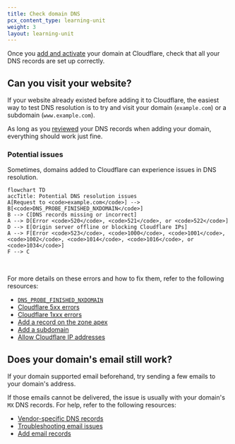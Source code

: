 ```yaml
---
title: Check domain DNS
pcx_content_type: learning-unit
weight: 3
layout: learning-unit
---
```


Once you [add and activate](/learning-paths/modules/get-started/onboarding/add-and-activate/) your domain at Cloudflare, check that all your DNS records are set up correctly.

## Can you visit your website?

If your website already existed before adding it to Cloudflare, the easiest way to test DNS resolution is to try and visit your domain (`example.com`) or a subdomain (`www.example.com`).

As long as you [reviewed](/dns/zone-setups/full-setup/setup/#review-dns-records) your DNS records when adding your domain, everything should work just fine.

### Potential issues

Sometimes, domains added to Cloudflare can experience issues in DNS resolution.

```mermaid
flowchart TD
accTitle: Potential DNS resolution issues
A[Request to <code>example.com</code>] --> B[<code>DNS_PROBE_FINISHED_NXDOMAIN</code>]
B --> C[DNS records missing or incorrect]
A --> D[Error <code>520</code>, <code>521</code>, or <code>522</code>]
D --> E[Origin server offline or blocking Cloudflare IPs]
A --> F[Error <code>523</code>, <code>1000</code>, <code>1001</code>, <code>1002</code>, <code>1014</code>, <code>1016</code>, or <code>1034</code>]
F --> C
```
<br/>

For more details on these errors and how to fix them, refer to the following resources:

- [`DNS_PROBE_FINISHED_NXDOMAIN`](/dns/zone-setups/troubleshooting/dns-probe-finished-nxdomain/)
- [Cloudflare 5xx errors](/support/troubleshooting/cloudflare-errors/troubleshooting-cloudflare-5xx-errors/)
- [Cloudflare 1xxx errors](/support/troubleshooting/cloudflare-errors/troubleshooting-cloudflare-1xxx-errors/)
- [Add a record on the zone apex](/dns/manage-dns-records/how-to/create-zone-apex/)
- [Add a subdomain](/dns/manage-dns-records/how-to/create-subdomain/)
- [Allow Cloudflare IP addresses](/fundamentals/get-started/setup/allow-cloudflare-ip-addresses/)

## Does your domain's email still work?

If your domain supported email beforehand, try sending a few emails to your domain's address.

If those emails cannot be delivered, the issue is usually with your domain's `MX` DNS records. For help, refer to the following resources:

- [Vendor-specific DNS records](/dns/manage-dns-records/reference/vendor-specific-records/)
- [Troubleshooting email issues](/dns/troubleshooting/email-issues/)
- [Add email records](/dns/manage-dns-records/how-to/email-records/)